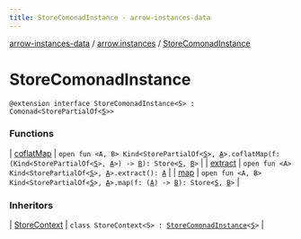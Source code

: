 ```yaml
---
title: StoreComonadInstance - arrow-instances-data
---
```


[arrow-instances-data](../../index.html) / [arrow.instances](../index.html) / [StoreComonadInstance](./index.html)

# StoreComonadInstance

`@extension interface StoreComonadInstance<S> : Comonad<StorePartialOf<`[`S`](index.html#S)`>>`

### Functions

| [coflatMap](coflat-map.html) | `open fun <A, B> Kind<StorePartialOf<`[`S`](index.html#S)`>, `[`A`](coflat-map.html#A)`>.coflatMap(f: (Kind<StorePartialOf<`[`S`](index.html#S)`>, `[`A`](coflat-map.html#A)`>) -> `[`B`](coflat-map.html#B)`): Store<`[`S`](index.html#S)`, `[`B`](coflat-map.html#B)`>` |
| [extract](extract.html) | `open fun <A> Kind<StorePartialOf<`[`S`](index.html#S)`>, `[`A`](extract.html#A)`>.extract(): `[`A`](extract.html#A) |
| [map](map.html) | `open fun <A, B> Kind<StorePartialOf<`[`S`](index.html#S)`>, `[`A`](map.html#A)`>.map(f: (`[`A`](map.html#A)`) -> `[`B`](map.html#B)`): Store<`[`S`](index.html#S)`, `[`B`](map.html#B)`>` |

### Inheritors

| [StoreContext](../-store-context/index.html) | `class StoreContext<S> : `[`StoreComonadInstance`](./index.html)`<`[`S`](../-store-context/index.html#S)`>` |

